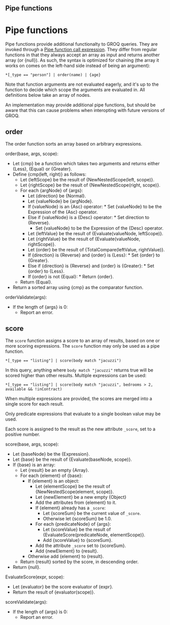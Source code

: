 Pipe functions
-------

# Pipe functions

Pipe functions provide additional functionalty to GROQ queries. They are invoked through a [Pipe function call expression](#sec-Pipe-function-call-expression). They differ from regular functions in that they always accept an array as input and returns another array (or {null}). As such, the syntax is optimized for chaining (the array it works on comes on the left-hand side instead of being an argument):

```
*[_type == "person"] | order(name) | {age}
```

Note that function arguments are not evaluated eagerly, and it's up to the function to decide which scope the arguments are evaluated in. All definitions below take an array of nodes.

An implementation may provide additional pipe functions, but should be aware that this can cause problems when interopting with future versions of GROQ.

## order

The order function sorts an array based on arbitrary expressions.

order(base, args, scope):

* Let {cmp} be a function which takes two arguments and returns either {Less}, {Equal} or {Greater}.
* Define {cmp(left, right)} as follows:
  * Let {leftScope} be the result of {NewNestedScope(left, scope)}.
  * Let {rightScope} be the result of {NewNestedScope(right, scope)}.
  * For each {argNode} of {args}:
      * Let {direction} be {Normal}.
    * Let {valueNode} be {argNode}.
    * If {valueNode} is an {Asc} operator:
          * Set {valueNode} to be the Expression of the {Asc} operator.
    * Else if {valueNode} is a {Desc} operator:
          * Set direction to {Reverse}.
      * Set {valueNode} to be the Expression of the {Desc} operator.
    * Let {leftValue} be the result of {Evaluate(valueNode, leftScope)}.
    * Let {rightValue} be the result of {Evaluate(valueNode, rightScope)}.
    * Let {order} be the result of {TotalCompare(leftValue, rightValue)}.
    * If {direction} is {Reverse} and {order} is {Less}:
          * Set {order} to {Greater}.
    * Else if {direction} is {Reverse} and {order} is {Greater}:
          * Set {order} to {Less}.
    * If {order} is not {Equal}:
          * Return {order}.
  * Return {Equal}.
* Return a sorted array using {cmp} as the comparator function.

orderValidate(args):

* If the length of {args} is 0:
  * Report an error.

## score

The `score` function assigns a score to an array of results, based on one or more scoring expressions. The `score` function may only be used as a pipe function.

```groq
*[_type == "listing"] | score(body match "jacuzzi")
```

In this query, anything where `body match "jacuzzi"` returns true will be scored higher than other results. Multiple expressions can be used:

```groq
*[_type == "listing"] | score(body match "jacuzzi", bedrooms > 2, available && !inContract)
```

When multiple expressions are provided, the scores are merged into a single score for each result.

Only predicate expressions that evaluate to a single boolean value may be used.

Each score is assigned to the result as the new attribute `_score`, set to a positive number.

score(base, args, scope):

* Let {baseNode} be the {Expression}.
* Let {base} be the result of {Evaluate(baseNode, scope)}.
* If {base} is an array:
  * Let {result} be an empty {Array}.
  * For each {element} of {base}:
    * If {element} is an object:
      * Let {elementScope} be the result of {NewNestedScope(element, scope)}.
      * Let {newElement} be a new empty {Object}
      * Add the attributes from {element} to it.
      * If {element} already has a `_score`:
        * Let {scoreSum} be the current value of `_score`.
        * Otherwise let {scoreSum} be 1.0.
      * For each {predicateNode} of {args}:
        * Let {scoreValue} be the result of {EvaluateScore(predicateNode, elementScope)}.
        * Add {scoreValue} to {scoreSum}.
      * Add the attribute `_score` set to {scoreSum}.
      * Add {newElement} to {result}.
    * Otherwise add {element} to {result}.
  * Return {result} sorted by the score, in descending order.
* Return {null}.

EvaluateScore(expr, scope):

* Let {evaluator} be the score evaluator of {expr}.
* Return the result of {evaluator(scope)}.

scoreValidate(args):

* If the length of {args} is 0:
  * Report an error.
